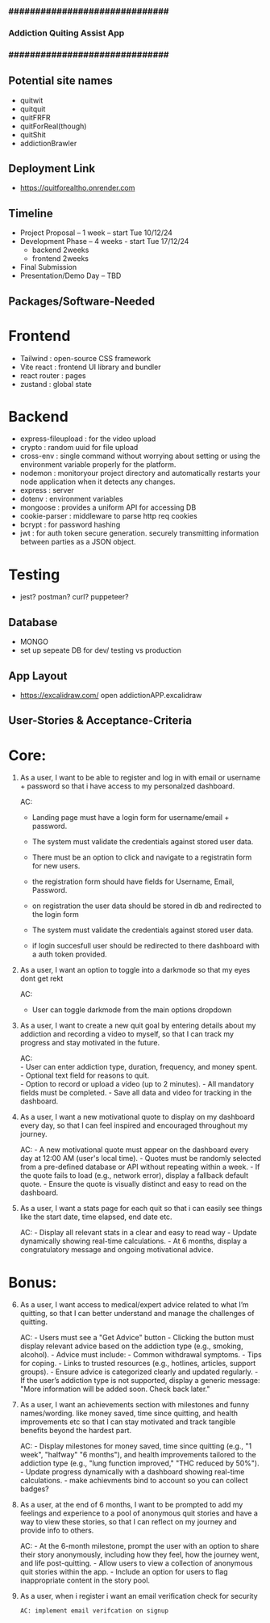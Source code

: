 ### ############################## ###
###  Addiction Quiting Assist App  ###
### ############################## ###

## Potential site names
- quitwit
- quitquit
- quitFRFR
- quitForReal(though)
- quitShit
- addictionBrawler

## Deployment Link 
- https://quitforealtho.onrender.com 

## Timeline 

- Project Proposal – 1 week – start Tue 10/12/24
- Development Phase – 4 weeks - start Tue 17/12/24
  - backend 2weeks 
  - frontend 2weeks
- Final Submission
- Presentation/Demo Day – TBD

## Packages/Software-Needed

# Frontend
- Tailwind :  open-source CSS framework 
- Vite react : frontend UI library and bundler
- react router : pages
- zustand : global state 

# Backend
- express-fileupload : for the video upload
- crypto : random uuid for file upload
- cross-env : single command without worrying about setting or using the environment variable properly for the platform.
- nodemon : monitoryour project directory and automatically restarts your node application when it detects any changes.
- express : server
- dotenv : environment variables
- mongoose : provides a uniform API for accessing DB
- cookie-parser : middleware to parse http req cookies
- bcrypt : for password hashing
- jwt : for auth token secure generation. securely transmitting information between parties as a JSON object.

# Testing
- jest? postman? curl? puppeteer?

## Database

- MONGO 
- set up sepeate DB for dev/ testing vs production  

## App Layout

- https://excalidraw.com/   open addictionAPP.excalidraw

## User-Stories & Acceptance-Criteria

# Core: 
1.  As a user,
    I want to be able to register and log in with email or username + password so that i have access to my personalzed dashboard.
   
    AC:
       - Landing page must have a login form for username/email + password.
       - The system must validate the credentials against stored user data.

       - There must be an option to click and navigate to a registratin form for new users.
       - the registration form should have fields for Username, Email, Password.
       - on registration the user data should be stored in db and redirected to the login form
        
       - The system must validate the credentials against stored user data.
       - if login succesfull user should be redirected to there dashboard with a auth token provided.

2. As a user,
   I want an option to toggle into a darkmode so that my eyes dont get rekt

   AC: 
      - User can toggle darkmode from the main options dropdown

3. As a user,
   I want to create a new quit goal by entering details about my addiction and recording a video to myself,
   so that I can track my progress and stay motivated in the future.

   AC:   
       - User can enter addiction type, duration, frequency, and money spent.
       - Optional text field for reasons to quit.      
       - Option to record or upload a video (up to 2 minutes).
       - All mandatory fields must be completed. 
       - Save all data and video for tracking in the dashboard.
        
4. As a user,
   I want a new motivational quote to display on my dashboard every day,
   so that I can feel inspired and encouraged throughout my journey.

   AC:
       - A new motivational quote must appear on the dashboard every day at 12:00 AM (user's local time).
       - Quotes must be randomly selected from a pre-defined database or API without repeating within a week.
       - If the quote fails to load (e.g., network error), display a fallback default quote.
       - Ensure the quote is visually distinct and easy to read on the dashboard.

5. As a user, 
   I want a stats page for each quit so that i can easily see things like the start date, time elapsed, end date etc.

   AC: 
       - Display all relevant stats in a clear and easy to read way
       - Update dynamically showing real-time calculations.
       - At 6 months, display a congratulatory message and ongoing motivational advice.

# Bonus:
6. As a user,
   I want access to medical/expert advice related to what I’m quitting,
   so that I can better understand and manage the challenges of quitting.

   AC:
       - Users must see a "Get Advice" button 
       - Clicking the button must display relevant advice based on the addiction type (e.g., smoking, alcohol).
       - Advice must include:
            - Common withdrawal symptoms.
            - Tips for coping.
            - Links to trusted resources (e.g., hotlines, articles, support groups).
       - Ensure advice is categorized clearly and updated regularly.
       - If the user’s addiction type is not supported, display a generic message: "More information will be added soon. Check back later."    

7. As a user, 
   I want an achievements section with milestones and funny names/wording. like money saved, time since quitting, and health improvements etc
   so that I can stay motivated and track tangible benefits beyond the hardest part.

   AC: 
       - Display milestones for money saved, time since quitting (e.g., "1 week", "halfway" "6 months"), 
         and health improvements tailored to the addiction type (e.g., "lung function improved," "THC reduced by 50%").  
       - Update progress dynamically with a dashboard showing real-time calculations.
       - make achievments bind to account so you can collect badges?
                
8. As a user, at the end of 6 months, I want to be prompted to add my feelings and experience to a pool of anonymous quit stories and have a way to view these stories, 
   so that I can reflect on my journey and provide info to others.

   AC: 
       - At the 6-month milestone, prompt the user with an option to share their story anonymously, including how they feel, how the journey went, and life post-quitting.
       - Allow users to view a collection of anonymous quit stories within the app.
       - Include an option for users to flag inappropriate content in the story pool.

9. As a user, when i register i want an email verification check for security

       AC: implement email verifcation on signup


